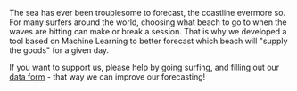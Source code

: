 The sea has ever been troublesome to forecast, the coastline evermore so.
For many surfers around the world, choosing what beach to go to when the waves are hitting can make or break a session.
That is why we developed a tool based on Machine Learning to better forecast which beach will "supply the goods" for a given day.

If you want to support us, please help by going surfing, and filling out our [data form](https://docs.google.com/forms/d/e/1FAIpQLSc9Wm6orK7bCf7iOgTsoAxMu30My_7urWBKoy6a5DuyB4w_bw/viewform) - that way we can improve our forecasting!

